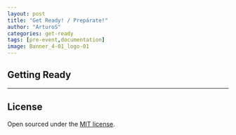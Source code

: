 ```yaml
---
layout: post
title: "Get Ready! / Prepárate!"
author: "ArturoS"
categories: get-ready
tags: [pre-event,documentation]
image: Banner_4-01_logo-01
---
```


## Getting Ready


---

## License

Open sourced under the [MIT license](https://github.com/edithaton/page/LICENSE.md).
